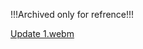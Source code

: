 !!!Archived only for refrence!!!

[Update 1.webm](https://github.com/user-attachments/assets/e7479ebc-5c37-45f0-9a4c-42f2aacd594e)
